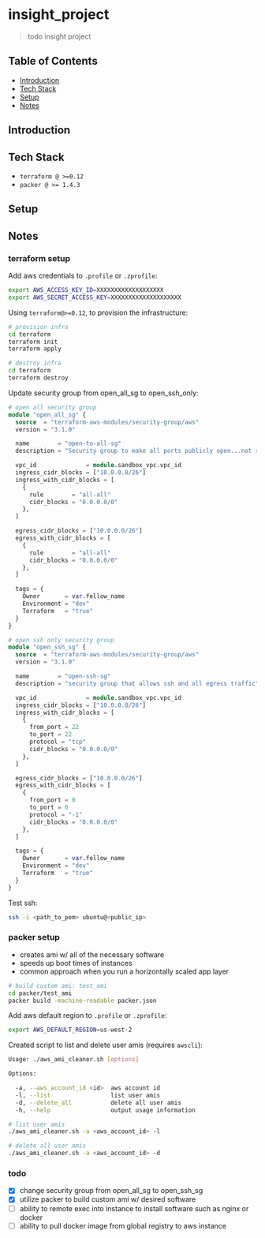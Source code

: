 # insight_project
> todo insight project

## Table of Contents

  - [Introduction](README.md#Introduction)
  - [Tech Stack](README.md#Tech-Stack)
  - [Setup](README.md#Setup)
  - [Notes](README.md#Notes)

## Introduction

## Tech Stack

  - `terraform @ >=0.12`
  - `packer @ >= 1.4.3`

## Setup

## Notes

### terraform setup

Add aws credentials to `.profile` or `.zprofile`:
```sh
export AWS_ACCESS_KEY_ID=XXXXXXXXXXXXXXXXXXX 
export AWS_SECRET_ACCESS_KEY=XXXXXXXXXXXXXXXXXXXX
```

Using `terraform@>=0.12`, to provision the infrastructure:
```sh
# provision infra
cd terraform
terraform init
terraform apply

# destroy infra
cd terraform 
terraform destroy
```

Update security group from open_all_sg to open_ssh_only:
```terraform
# open all security group
module "open_all_sg" {
  source  = "terraform-aws-modules/security-group/aws"
  version = "3.1.0"

  name        = "open-to-all-sg"
  description = "Security group to make all ports publicly open...not secure at all"

  vpc_id              = module.sandbox_vpc.vpc_id
  ingress_cidr_blocks = ["10.0.0.0/26"]
  ingress_with_cidr_blocks = [
    {
      rule        = "all-all"
      cidr_blocks = "0.0.0.0/0"
    },
  ]

  egress_cidr_blocks = ["10.0.0.0/26"]
  egress_with_cidr_blocks = [
    {
      rule        = "all-all"
      cidr_blocks = "0.0.0.0/0"
    },
  ]

  tags = {
    Owner       = var.fellow_name
    Environment = "dev"
    Terraform   = "true"
  }
}

# open ssh only security group
module "open_ssh_sg" {
  source  = "terraform-aws-modules/security-group/aws"
  version = "3.1.0"

  name        = "open-ssh-sg"
  description = "security group that allows ssh and all egress traffic"

  vpc_id              = module.sandbox_vpc.vpc_id
  ingress_cidr_blocks = ["10.0.0.0/26"]
  ingress_with_cidr_blocks = [
    {
      from_port = 22
      to_port = 22
      protocol = "tcp"
      cidr_blocks = "0.0.0.0/0"
    },
  ]

  egress_cidr_blocks = ["10.0.0.0/26"]
  egress_with_cidr_blocks = [
    {
      from_port = 0
      to_port = 0
      protocol = "-1"
      cidr_blocks = "0.0.0.0/0"
    },
  ]

  tags = {
    Owner       = var.fellow_name
    Environment = "dev"
    Terraform   = "true"
  }
}
```

Test ssh:
```sh
ssh -i <path_to_pem> ubuntu@<public_ip>
```

### packer setup

 - creates ami w/ all of the necessary software
 - speeds up boot times of instances
 - common approach when you run a horizontally scaled app layer

```sh
# build custom ami: test_ami
cd packer/test_ami
packer build -machine-readable packer.json
```
Add aws default region to `.profile` or `.zprofile`:
```sh
export AWS_DEFAULT_REGION=us-west-2
```

Created script to list and delete user amis (requires `awscli`):

```sh
Usage: ./aws_ami_cleaner.sh [options]

Options:

  -a, --aws_account_id <id>  aws account id
  -l, --list                 list user amis
  -d, --delete_all           delete all user amis
  -h, --help                 output usage information
```

```sh
# list user amis
./aws_ami_cleaner.sh -a <aws_account_id> -l

# delete all user amis
./aws_ami_cleaner.sh -a <aws_account_id> -d
```

### todo

  - [x] change security group from open_all_sg to open_ssh_sg
  - [x] utilize packer to build custom ami w/ desired software
  - [ ] ability to remote exec into instance to install software such as nginx or docker 
  - [ ] ability to pull docker image from global registry to aws instance